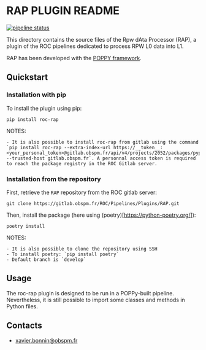 RAP PLUGIN README
=================

[![pipeline status](https://gitlab.obspm.fr/ROC/Pipelines/Plugins/RAP/badges/develop/pipeline.svg)](https://gitlab.obspm.fr/ROC/Pipelines/Plugins/RAP/pipelines)

This directory contains the source files of the Rpw dAta Processor (RAP), a plugin of the ROC pipelines dedicated to process RPW L0 data into L1.

RAP has been developed with the [POPPY framework](https://poppy-framework.readthedocs.io/en/latest/).

## Quickstart

### Installation with pip

To install the plugin using pip:

```
pip install roc-rap
```

NOTES:

    - It is also possible to install roc-rap from gitlab using the command `pip install roc-rap --extra-index-url https://__token__:<your_personal_token>@gitlab.obspm.fr/api/v4/projects/2052/packages/pypi/simple --trusted-host gitlab.obspm.fr`. A personnal access token is required to reach the package registry in the ROC Gitlab server.

### Installation from the repository

First, retrieve the `RAP` repository from the ROC gitlab server:

```
git clone https://gitlab.obspm.fr/ROC/Pipelines/Plugins/RAP.git
```

Then, install the package (here using (poetry)[https://python-poetry.org/]):

```
poetry install
```

NOTES:

    - It is also possible to clone the repository using SSH
    - To install poetry: `pip install poetry`
    - Default branch is `develop`

## Usage

The roc-rap plugin is designed to be run in a POPPy-built pipeline.
Nevertheless, it is still possible to import some classes and methods in Python files.

## Contacts

- xavier.bonnin@obspm.fr
